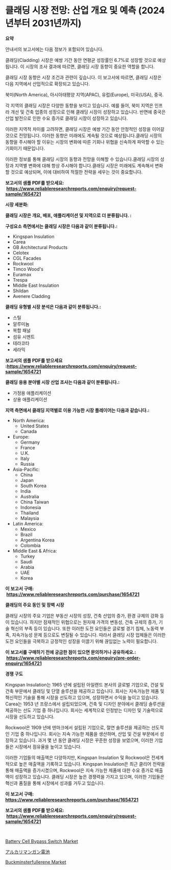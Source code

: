 <p><h1>클래딩 시장 전망: 산업 개요 및 예측 (2024년부터 2031년까지)</h1></p><p><strong>요약</strong></p>
<p><p>안내서의 보고서에는 다음 정보가 포함되어 있습니다.</p><p>클래딩(Cladding) 시장은 예쌍 기간 동안 연평균 성장률인 6.7%로 성장할 것으로 예상됩니다. 이 시장의 조사 결과에 따르면, 클래딩 시장 동향이 중요한 역할을 합니다.</p><p>클래딩 시장 동향은 시장 조건과 관련이 깊습니다. 이 보고서에 따르면, 클래딩 시장은 다음 지역에서 산업적으로 확장되고 있습니다.</p><p>북미(North America), 아시아태평양 지역(APAC), 유럽(Europe), 미국(USA), 중국.</p><p>각 지역의 클래딩 시장은 다양한 동향을 보이고 있습니다. 예를 들어, 북미 지역은 인프라 개선 및 건축 업종의 성장으로 인해 클래딩 시장이 성장하고 있습니다. 반면에 중국은 산업 발전으로 인한 수요 증가로 클래딩 시장이 성장하고 있습니다.</p><p>이러한 지역적 차이를 고려하면, 클래딩 시장은 예쌍 기간 동안 안정적인 성장을 이어갈 것으로 전망됩니다. 이러한 동향은 미래에도 계속될 것으로 예상됩니다.클래딩 시장의 동향을 주시해야 할 이유는 시장의 변화에 따른 기회나 위협을 신속하게 파악할 수 있는 기회이기 때문입니다.</p><p>이러한 정보를 통해 클래딩 시장의 동향과 전망을 이해할 수 있습니다.클래딩 시장의 성장과 지역별 변화에 대해 항상 주시해야 합니다.클래딩 시장은 미래에도 계속해서 변화할 것으로 예상되며, 이에 대비하여 적절한 전략을 세우는 것이 중요합니다.</p></p>
<p><strong>보고서의 샘플 PDF를 받으세요: &nbsp;<a href="https://www.reliableresearchreports.com/enquiry/request-sample/1654721">https://www.reliableresearchreports.com/enquiry/request-sample/1654721</a></strong></p>
<p><strong>시장 세분화:</strong></p>
<p><strong> 클래딩 시장은 개요, 배포, 애플리케이션 및 지역으로 더 분류됩니다. :</strong></p>
<p><strong>구성요소 측면에서는 클래딩 시장은 다음과 같이 분류됩니다.:</strong></p>
<p><ul><li>Kingspan Insulation</li><li>Carea</li><li>GB Architectural Products</li><li>Celotex</li><li>CGL Facades</li><li>Rockwool</li><li>Timco Wood's</li><li>Euramax</li><li>Trespa</li><li>Middle East Insulation</li><li>Shildan</li><li>Avenere Cladding</li></ul></p>
<p><strong> 클래딩 유형별 시장 분석은 다음과 같이 분류됩니다.:</strong></p>
<p><ul><li>스틸</li><li>알루미늄</li><li>복합 패널</li><li>섬유 시멘트</li><li>테라코타</li><li>세라믹</li></ul></p>
<p><strong>보고서의 샘플 PDF를 받으세요 :<a href="https://www.reliableresearchreports.com/enquiry/request-sample/1654721">https://www.reliableresearchreports.com/enquiry/request-sample/1654721</a></strong></p>
<p><strong> 클래딩 응용 분야별 시장 산업 조사는 다음과 같이 분류됩니다.:</strong></p>
<p><ul><li>가정용 애플리케이션</li><li>상용 애플리케이션</li></ul></p>
<p><strong>지역 측면에서 클래딩 지역별로 이용 가능한 시장 플레이어는 다음과 같습니다.:</strong></p>
<p><ul>
    <li>
        North America:
        <ul>
            <li>United States</li>
            <li>Canada</li>
        </ul>
    </li>
    <li>
        Europe:
        <ul>
            <li>Germany</li>
            <li>France</li>
            <li>U.K.</li>
            <li>Italy</li>
            <li>Russia</li>
        </ul>
    </li>
    <li>
        Asia-Pacific:
        <ul>
            <li>China</li>
            <li>Japan</li>
            <li>South Korea</li>
            <li>India</li>
            <li>Australia</li>
            <li>China Taiwan</li>
            <li>Indonesia</li>
            <li>Thailand</li>
            <li>Malaysia</li>
        </ul>
    </li>
    <li>
        Latin America:
        <ul>
            <li>Mexico</li>
            <li>Brazil</li>
            <li>Argentina Korea</li>
            <li>Colombia</li>
        </ul>
    </li>
    <li>
        Middle East & Africa:
        <ul>
            <li>Turkey</li>
            <li>Saudi</li>
            <li>Arabia</li>
            <li>UAE</li>
            <li>Korea</li>
        </ul>
    </li>
    </ul></p>
<p><strong>이 보고서 구매: &nbsp;<a href="https://www.reliableresearchreports.com/purchase/1654721">https://www.reliableresearchreports.com/purchase/1654721</a></strong></p>
<p><strong>클래딩의 주요 동인 및 장벽 시장</strong></p>
<p><p>클래딩 시장의 주요 기업은 부동산 시장의 성장, 건축 산업의 증가, 환경 규제의 강화 등이 있습니다. 하지만 잠재적인 위협으로는 원자재 가격의 변동성, 건축 규제의 증가, 기술 혁신의 부족 등이 있습니다. 또한 이러한 도전 요인들은 글로벌 경기 침체, 노동력 부족, 지속가능성 문제 등으로도 변질될 수 있습니다. 따라서 클래딩 시장 업체들은 이러한 도전 요인들을 극복하고 긍정적인 성장을 이끌기 위해 끊임없는 노력이 필요합니다.</p></p>
<p><strong>이 보고서를 구매하기 전에 궁금한 점이 있으면 문의하거나 공유하세요.: &nbsp;<a href="https://www.reliableresearchreports.com/enquiry/pre-order-enquiry/1654721">https://www.reliableresearchreports.com/enquiry/pre-order-enquiry/1654721</a></strong></p>
<p><strong>경쟁 구도</strong></p>
<p><p>Kingspan Insulation는 1965 년에 설립된 아일랜드 본사의 글로벌 기업으로, 건설 및 건축 부문에서 클래딩 및 단열 솔루션을 제공하고 있습니다. 회사는 지속가능한 제품 및 혁신적인 기술을 통해 시장을 선도하고 있으며, 성장하면서 수익을 높이고 있습니다. Carea는 1953 년 프랑스에서 설립되었으며, 건축 및 디자인 분야에서 클래딩 솔루션을 제공하는 선도 기업 중 하나입니다. 회사는 세계적으로 인정받는 디자인 및 기술력으로 시장을 선도하고 있습니다.</p><p>Rockwool은 1909 년에 덴마크에서 설립된 기업으로, 절연 솔루션을 제공하는 선도적인 기업 중 하나입니다. 회사는 지속 가능한 제품을 생산하며, 산업 및 건설 부문에서 성장하고 있습니다. 과거 몇 년 동안 클래딩 시장은 꾸준한 성장을 보였으며, 이러한 기업들은 시장에서 점유율을 높이고 있습니다.</p><p>이러한 기업들의 매출액은 다양하지만, Kingspan Insulation 및 Rockwool은 전세계적으로 높은 매출액을 기록하고 있습니다. Kingspan Insulation은 최근 클리어 전략을 통해 매출액을 증가시켰으며, Rockwool은 지속 가능한 제품에 대한 수요 증가로 매출액이 성장하고 있습니다. 클래딩 시장은 높은 경쟁력을 가지고 있으며, 이러한 기업들은 혁신과 품질을 통해 시장에서 성과를 거두고 있습니다.</p></p>
<p><strong>이 보고서 구매: &nbsp; <a href="https://www.reliableresearchreports.com/purchase/1654721">https://www.reliableresearchreports.com/purchase/1654721</a></strong></p>
<p><strong>보고서의 샘플 PDF를 받으세요: &nbsp;<a href="https://www.reliableresearchreports.com/enquiry/request-sample/1654721">https://www.reliableresearchreports.com/enquiry/request-sample/1654721</a></strong><strong></strong></p>
<p>&nbsp;</p>
<p><p><a href="https://github.com/CliffMedina6/Market-Research-Report-List-4/blob/main/battery-cell-bypass-switch-market.md">Battery Cell Bypass Switch Market</a></p><p><a href="https://github.com/mreklxf44233/Market-Research-Report-List-1/blob/main/130310613916.md">アルカリマンガン電池</a></p><p><a href="https://simplistic-meeting-7ee.notion.site/Buckminsterfullerene-Market-Size-Furnishes-Valuable-Information-Encompassing-Market-Share-Market-Tr-1472ca24f08c47319b2aa66c59708646">Buckminsterfullerene Market</a></p></p>